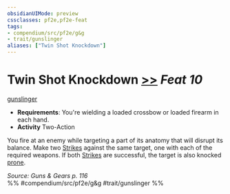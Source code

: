 ```yaml
---
obsidianUIMode: preview
cssclasses: pf2e,pf2e-feat
tags:
- compendium/src/pf2e/g&g
- trait/gunslinger
aliases: ["Twin Shot Knockdown"]
---
```

# Twin Shot Knockdown  [>>](rules/core-rulebook/chapter-9-playing-the-game.md#Actions "Two-Action") *Feat 10*  
[gunslinger](rules/traits/gunslinger-g-g.md "Gunslinger Class Trait")  

- **Requirements**: You're wielding a loaded crossbow or loaded firearm in each hand.
- **Activity** Two-Action

You fire at an enemy while targeting a part of its anatomy that will disrupt its balance. Make two [Strikes](rules/actions/strike.md) against the same target, one with each of the required weapons. If both [Strikes](rules/actions/strike.md) are successful, the target is also knocked [prone](rules/conditions.md#Prone).

*Source: Guns & Gears p. 116*  
%% #compendium/src/pf2e/g&g #trait/gunslinger %%
